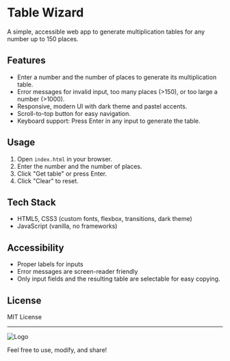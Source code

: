 # Table Wizard

A simple, accessible web app to generate multiplication tables for any number up to 150 places.

## Features
- Enter a number and the number of places to generate its multiplication table.
- Error messages for invalid input, too many places (>150), or too large a number (>1000).
- Responsive, modern UI with dark theme and pastel accents.
- Scroll-to-top button for easy navigation.
- Keyboard support: Press Enter in any input to generate the table.

## Usage
1. Open `index.html` in your browser.
2. Enter the number and the number of places.
3. Click "Get table" or press Enter.
4. Click "Clear" to reset.

## Tech Stack
- HTML5, CSS3 (custom fonts, flexbox, transitions, dark theme)
- JavaScript (vanilla, no frameworks)

## Accessibility
- Proper labels for inputs
- Error messages are screen-reader friendly
- Only input fields and the resulting table are selectable for easy copying.

## License
MIT License

---
![Logo](path/to/logo.png)

Feel free to use, modify, and share!
